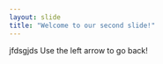 ```yaml
---
layout: slide
title: "Welcome to our second slide!"
---
```

jfdsgjds
Use the left arrow to go back!
